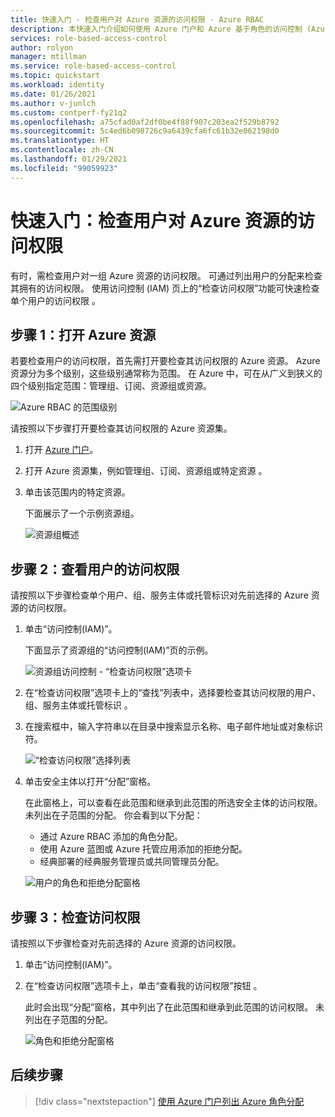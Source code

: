 ```yaml
---
title: 快速入门 - 检查用户对 Azure 资源的访问权限 - Azure RBAC
description: 本快速入门介绍如何使用 Azure 门户和 Azure 基于角色的访问控制 (Azure RBAC) 检查你自己或其他用户对 Azure 资源的访问权限。
services: role-based-access-control
author: rolyon
manager: mtillman
ms.service: role-based-access-control
ms.topic: quickstart
ms.workload: identity
ms.date: 01/26/2021
ms.author: v-junlch
ms.custom: contperf-fy21q2
ms.openlocfilehash: a75cfad0af2df0be4f88f907c203ea2f529b8792
ms.sourcegitcommit: 5c4ed6b098726c9a6439cfa6fc61b32e062198d0
ms.translationtype: HT
ms.contentlocale: zh-CN
ms.lasthandoff: 01/29/2021
ms.locfileid: "99059923"
---
```

# <a name="quickstart-check-access-for-a-user-to-azure-resources"></a>快速入门：检查用户对 Azure 资源的访问权限

有时，需检查用户对一组 Azure 资源的访问权限。 可通过列出用户的分配来检查其拥有的访问权限。 使用访问控制 (IAM) 页上的“检查访问权限”功能可快速检查单个用户的访问权限 。

## <a name="step-1-open-the-azure-resources"></a>步骤 1：打开 Azure 资源

若要检查用户的访问权限，首先需打开要检查其访问权限的 Azure 资源。 Azure 资源分为多个级别，这些级别通常称为范围。 在 Azure 中，可在从广义到狭义的四个级别指定范围：管理组、订阅、资源组或资源。

![Azure RBAC 的范围级别](../../includes/role-based-access-control/media/scope-levels.png)

请按照以下步骤打开要检查其访问权限的 Azure 资源集。

1. 打开 [Azure 门户](https://portal.azure.cn)。

1. 打开 Azure 资源集，例如管理组、订阅、资源组或特定资源  。

1. 单击该范围内的特定资源。

    下面展示了一个示例资源组。

    ![资源组概述](./media/shared/rg-overview.png)

## <a name="step-2-check-access-for-a-user"></a>步骤 2：查看用户的访问权限

请按照以下步骤检查单个用户、组、服务主体或托管标识对先前选择的 Azure 资源的访问权限。

1. 单击“访问控制(IAM)”。

    下面显示了资源组的“访问控制(IAM)”页的示例。

    ![资源组访问控制 - “检查访问权限”选项卡](./media/shared/rg-access-control.png)

1. 在“检查访问权限”选项卡上的“查找”列表中，选择要检查其访问权限的用户、组、服务主体或托管标识 。

1. 在搜索框中，输入字符串以在目录中搜索显示名称、电子邮件地址或对象标识符。

    ![“检查访问权限”选择列表](./media/shared/rg-check-access-select.png)

1. 单击安全主体以打开“分配”窗格。

    在此窗格上，可以查看在此范围和继承到此范围的所选安全主体的访问权限。 未列出在子范围的分配。 你会看到以下分配：

    - 通过 Azure RBAC 添加的角色分配。
    - 使用 Azure 蓝图或 Azure 托管应用添加的拒绝分配。
    - 经典部署的经典服务管理员或共同管理员分配。 

    ![用户的角色和拒绝分配窗格](./media/shared/rg-check-access-assignments-user.png)

## <a name="step-3-check-your-access"></a>步骤 3：检查访问权限

请按照以下步骤检查对先前选择的 Azure 资源的访问权限。

1. 单击“访问控制(IAM)”。

1. 在“检查访问权限”选项卡上，单击“查看我的访问权限”按钮 。

    此时会出现“分配”窗格，其中列出了在此范围和继承到此范围的访问权限。 未列出在子范围的分配。

    ![角色和拒绝分配窗格](./media/check-access/rg-check-access-assignments.png)

## <a name="next-steps"></a>后续步骤

> [!div class="nextstepaction"]
> [使用 Azure 门户列出 Azure 角色分配](role-assignments-list-portal.md)
